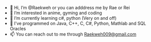 - 👋 Hi, I’m @Raekweh or you can adddress me by Rae or Rei
- 👀 I’m interested in anime, gyming and coding
- 🌱 I’m currently learning c#, python (Very on and off)
- 🐷 I've programmed on Java, C++, C, C#, Python, Mathlab and SQL Oracles 
- 📫 You can reach out to me through Raekweh009@gmail.com

<!---
Raekweh/Raekweh is a ✨ special ✨ repository because its `README.md` (this file) appears on your GitHub profile.
You can click the Preview link to take a look at your changes.
--->
